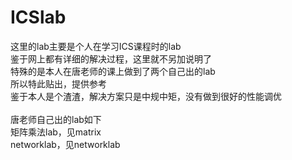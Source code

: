 ICSlab</br>
====
这里的lab主要是个人在学习ICS课程时的lab</br>
鉴于网上都有详细的解决过程，这里就不另加说明了</br>
特殊的是本人在唐老师的课上做到了两个自己出的lab</br>
所以特此贴出，提供参考</br>
鉴于本人是个渣渣，解决方案只是中规中矩，没有做到很好的性能调优</br>
</br>
唐老师自己出的lab如下</br>
矩阵乘法lab，见matrix</br>
networklab，见networklab
